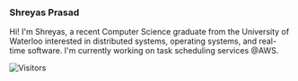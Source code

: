### Shreyas Prasad

Hi! I'm Shreyas, a recent Computer Science graduate from the University of Waterloo interested in distributed systems, operating systems, and real-time software. I'm currently working on task scheduling services @AWS.

![Visitors](https://visitor-badge.laobi.icu/badge?page_id=ShreyasPrasad.ShreyasPrasad)
<!--
**ShreyasPrasad/ShreyasPrasad** is a ✨ _special_ ✨ repository because its `README.md` (this file) appears on your GitHub profile.

Here are some ideas to get you started:

- 🔭 I’m currently working on ... 
- 🌱 I’m currently learning ...
- 👯 I’m looking to collaborate on ...
- 🤔 I’m looking for help with ...
- 💬 Ask me about ...
- 📫 How to reach me: ...
- 😄 Pronouns: ...
- ⚡ Fun fact: ...
-->
